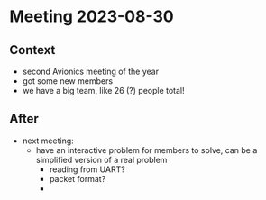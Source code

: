 # Meeting 2023-08-30

## Context
- second Avionics meeting of the year
- got some new members
- we have a big team, like 26 (?) people total!

## After
- next meeting:
    - have an interactive problem for members to solve, can be a simplified version of a real problem
        - reading from UART?
        - packet format?
        - 
